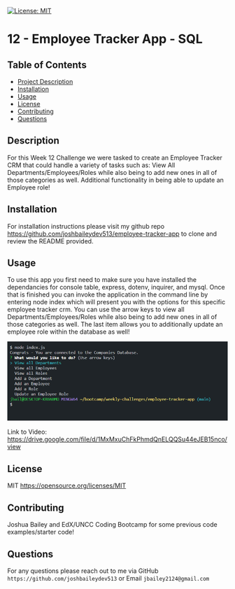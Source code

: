 [![License: MIT](https://img.shields.io/badge/License-MIT-yellow.svg)](https://opensource.org/licenses/MIT)
# 12 - Employee Tracker App - SQL

## Table of Contents
- [Project Description](#description)
- [Installation](#installation)
- [Usage](#usage)
- [License](lLicense)
- [Contributing](#contributing)
- [Questions](#questions)

## Description
For this Week 12 Challenge we were tasked to create an Employee Tracker CRM that could handle a variety of tasks such as: View All Departments/Employees/Roles while also being to add new ones in all of those categories as well. Additional functionality in being able to update an Employee role! 

## Installation
For installation instructions please visit my github repo https://github.com/joshbaileydev513/employee-tracker-app to clone and review the README provided.

## Usage
To use this app you first need to make sure you have installed the dependancies for console table, express, dotenv, inquirer, and mysql. Once that is finished you can invoke the application in the command line by entering node index which will present you with the options for this specific employee tracker crm. You can use the arrow keys to view all Departments/Employees/Roles while also being to add new ones in all of those categories as well. The last item allows you to additionally update an employee role within the database as well!

![Screenshot](assets/screenshot.png)

Link to Video: https://drive.google.com/file/d/1MxMxuChFkPhmdQnELQQSu44eJEB15nco/view 

## License
MIT
https://opensource.org/licenses/MIT

## Contributing
Joshua Bailey and EdX/UNCC Coding Bootcamp for some previous code examples/starter code!

## Questions
For any questions please reach out to me via GitHub `https://github.com/joshbaileydev513` or Email `jbailey2124@gmail.com`
